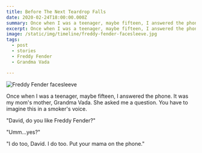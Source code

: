 ```yaml
---
title: Before The Next Teardrop Falls
date: 2020-02-24T18:00:00.000Z
summary: Once when I was a teenager, maybe fifteen, I answered the phone. It was my mom's mother, Grandma Vada. She asked me a question. 
excerpt: Once when I was a teenager, maybe fifteen, I answered the phone. It was my mom's mother, Grandma Vada. She asked me a question. 
image: /static/img/timeline/freddy-fender-facesleeve.jpg
tags:
  - post
  - stories
  - Freddy Fender
  - Grandma Vada

---
```


![Freddy Fender facesleeve](/static/img/timeline/freddy-fender-facesleeve.jpg "Freddy Fender facesleeve")

Once when I was a teenager, maybe fifteen, I answered the phone. It was my mom's mother, Grandma Vada. She asked me a question. You have to imagine this in a smoker's voice.

"David, do you like Freddy Fender?"

"Umm...yes?"

"I do too, David. I do too. Put your mama on the phone."